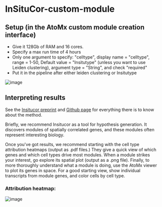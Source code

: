# InSituCor-custom-module


## Setup (in the AtoMx custom module creation interface)

- Give it 128Gb of RAM and 16 cores. 
- Specify a max run time of 4 hours
- Only one argument to specify: "celltype", display name = "celltype", range = 1-50, Default value = "Insitutype" (unless you want to use Leiden clustering), argument type = "String", and check "required"
- Put it in the pipeline after either leiden clustering or Insitutype

![image](https://github.com/user-attachments/assets/a8311d34-e0a4-416a-ba30-ecd224546ed8)

## Interpreting results

See the [Insitucor preprint](https://www.biorxiv.org/content/10.1101/2023.09.19.558514v1) 
and [Github page](https://github.com/Nanostring-Biostats/InSituCor)
for everything there is to know about the method. 

Briefly, we recommend Insitucor as a tool for hypothesis generation. 
It discovers modules of spatially correlated genes, and these modules 
often represent interesting biology.  

Once you've got results, we recommend starting with the cell type attribution heatmaps (output as .pdf files.)
They give a quick view of which genes and which cell types drive most modules. 
When a module strikes your interest, go explore its spatial plot (output as a .png file). 
Finally, to more thoroughly understand what a module is doing, use the AtoMx viewer to plot 
 its genes in space. For a good starting view, show individual transcripts from module genes, and color cells by cell type. 

 ### Attribution heatmap:
![image](https://github.com/user-attachments/assets/0fa10221-7bc6-4eca-98bb-72423a7aa203)
